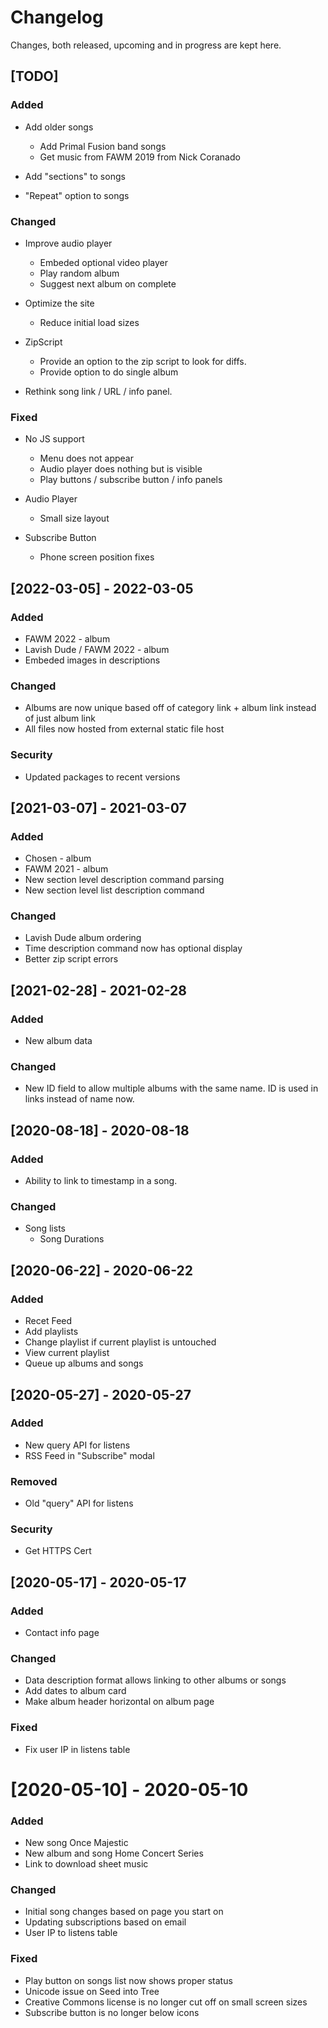 # Changelog
Changes, both released, upcoming and in progress are kept here.

## [TODO]
### Added
- Add older songs
  - Add Primal Fusion band songs
  - Get music from FAWM 2019 from Nick Coranado

- Add "sections" to songs

- "Repeat" option to songs


### Changed
- Improve audio player
	- Embeded optional video player
  - Play random album
  - Suggest next album on complete

- Optimize the site
  - Reduce initial load sizes

- ZipScript
  - Provide an option to the zip script to look for diffs.
  - Provide option to do single album

- Rethink song link / URL / info panel.

### Fixed
- No JS support
  - Menu does not appear
  - Audio player does nothing but is visible
  - Play buttons / subscribe button / info panels

- Audio Player
  - Small size layout

- Subscribe Button
  - Phone screen position fixes


## [2022-03-05] - 2022-03-05
### Added
- FAWM 2022 - album
- Lavish Dude / FAWM 2022 - album
- Embeded images in descriptions

### Changed
- Albums are now unique based off of category link + album link instead of just album link
- All files now hosted from external static file host

### Security
- Updated packages to recent versions


## [2021-03-07] - 2021-03-07
### Added
- Chosen - album
- FAWM 2021 - album
- New section level description command parsing
- New section level list description command

### Changed
- Lavish Dude album ordering
- Time description command now has optional display
- Better zip script errors


## [2021-02-28] - 2021-02-28
### Added
- New album data

### Changed
- New ID field to allow multiple albums with the same name. ID is used in links instead of name now.


## [2020-08-18] - 2020-08-18
### Added
- Ability to link to timestamp in a song.

### Changed
- Song lists
  - Song Durations


## [2020-06-22] - 2020-06-22
### Added
- Recet Feed
- Add playlists
- Change playlist if current playlist is untouched
- View current playlist
- Queue up albums and songs


## [2020-05-27] - 2020-05-27
### Added
- New query API for listens
- RSS Feed in "Subscribe" modal

### Removed
- Old "query" API for listens

### Security
- Get HTTPS Cert


## [2020-05-17] - 2020-05-17
### Added
- Contact info page

### Changed
- Data description format allows linking to other albums or songs
- Add dates to album card
- Make album header horizontal on album page

### Fixed
- Fix user IP in listens table


# [2020-05-10] - 2020-05-10
### Added
- New song Once Majestic
- New album and song Home Concert Series
- Link to download sheet music

### Changed
- Initial song changes based on page you start on
- Updating subscriptions based on email
- User IP to listens table

### Fixed
- Play button on songs list now shows proper status
- Unicode issue on Seed into Tree
- Creative Commons license is no longer cut off on small screen sizes
- Subscribe button is no longer below icons

